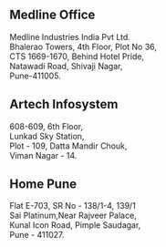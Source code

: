 ## Medline Office 
Medline Industries India Pvt Ltd. <br />
Bhalerao Towers, 4th Floor, Plot No 36, <br />
CTS 1669-1670, Behind Hotel Pride, <br />
Natawadi Road, Shivaji Nagar, <br />
Pune-411005.

## Artech Infosystem
608-609, 6th Floor, <br />
Lunkad Sky Station, <br />
Plot - 109, Datta Mandir Chouk, <br />
Viman Nagar - 14.

## Home Pune
Flat E-703, SR No - 138/1-4, 139/1 <br />
Sai Platinum,Near Rajveer Palace, <br />
Kunal Icon Road, Pimple Saudagar, <br />
Pune - 411027.
